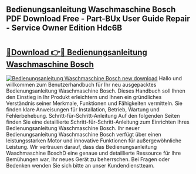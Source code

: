 ## Bedienungsanleitung Waschmaschine Bosch PDF Download Free - Part-BUx User Guide Repair - Service Owner Edition Hdc6B

# <h2><a href="http://df3yvx.blite.top/?on=Bedienungsanleitung+Waschmaschine+Bosch">🔗Download 👉🔴 Bedienungsanleitung Waschmaschine Bosch</a></h2>

[![Bedienungsanleitung Waschmaschine Bosch new download](https://i.imgur.com/lujVjoI.png)](http://df3yvx.blite.top/?on=Bedienungsanleitung+Waschmaschine+Bosch)
Hallo und willkommen zum Benutzerhandbuch für Ihr neu ausgepacktes Bedienungsanleitung Waschmaschine Bosch. Dieses Handbuch soll Ihnen den Einstieg in Ihr Produkt erleichtern und Ihnen ein gründliches Verständnis seiner Merkmale, Funktionen und Fähigkeiten vermitteln. Sie finden klare Anweisungen für Installation, Betrieb, Wartung und Fehlerbehebung. Schritt-für-Schritt-Anleitung Auf den folgenden Seiten finden Sie eine detaillierte Schritt-für-Schritt-Anleitung zum Einrichten Ihres Bedienungsanleitung Waschmaschine Bosch. Ihr neuer Bedienungsanleitung Waschmaschine Bosch verfügt über einen leistungsstarken Motor und innovative Funktionen für außergewöhnliche Leistung. Wir vertrauen darauf, dass das Bedienungsanleitung Waschmaschine BoschD eine genaue und detaillierte Ressource für Ihre Bemühungen war, Ihr neues Gerät zu beherrschen. Bei Fragen oder Bedenken wenden Sie sich bitte an unser Kundendienstteam.
